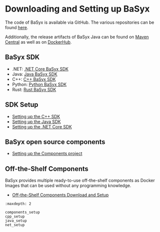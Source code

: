 # Downloading and Setting up BaSyx
The code of BaSyx is available via GitHub. The various repositories can be found [here](https://github.com/eclipse-basyx).

Additionally, the release artifacts of BaSyx Java can be found on [Maven Central](https://central.sonatype.com/search?q=org.eclipse.basyx&smo=true) as well as on [DockerHub](https://hub.docker.com/search?q=eclipsebasyx).

## BaSyx SDK

* .NET: [.NET Core BaSyx SDK](https://github.com/eclipse-basyx/basyx-dotnet-sdk)
* Java: [Java BaSyx SDK](https://github.com/eclipse-basyx/basyx-java-sdk)
* C++: [C++ BaSyx SDK](https://github.com/eclipse-basyx/basyx-cpp-sdk/)
* Python: [Python BaSyx SDK](https://github.com/eclipse-basyx/basyx-python-sdk)
* Rust: [Rust BaSyx SDK](https://github.com/eclipse-basyx/basyx-rust-sdk)

## SDK Setup

* [Setting up the C++ SDK](cpp_setup.md)
* [Setting up the Java SDK](java_setup.md)
* [Setting up the .NET Core SDK](net_setup.md)

## BaSyx open source components
* [Setting up the Components project](components_setup.md)

## Off-the-Shelf Components
BaSyx provides multiple ready-to-use off-the-shelf components as Docker Images that can be used without any programming knowledge.

* [Off-the-Shelf Components Download and Setup](../user_documentation/basyx_components/index.md)


```{toctree}
:maxdepth: 2

components_setup
cpp_setup
java_setup
net_setup

```